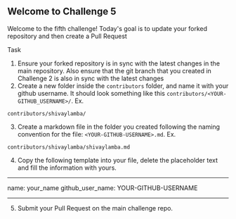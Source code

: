 ## Welcome to Challenge 5

Welcome to the fifth challenge!
Today's goal is to update your forked repository and then create a Pull Request

Task

1. Ensure your forked repository is in sync with the latest changes in the main repository. Also ensure that the git branch that you created in Challenge 2 is also in sync with the latest changes
2. Create a new folder inside the `contributors` folder, and name it with your github username. It should look something like this `contributors/<YOUR-GITHUB_USERNAME>/`. Ex.

```
contributors/shivaylamba/
```

3. Create a markdown file in the folder you created following the naming convention for the file: `<YOUR-GITHUB-USERNAME>.md`. Ex.

`contributors/shivaylamba/shivaylamba.md`

4. Copy the following template into your file, delete the placeholder text and fill the information with yours.

---

name: your_name
github_user_name: YOUR-GITHUB-USERNAME

---

5. Submit your Pull Request on the main challenge repo.
